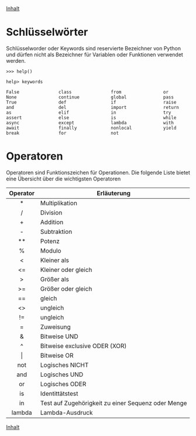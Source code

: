 [Inhalt](../agenda.md)

# Schlüsselwörter
Schlüsselworder oder Keywords sind reservierte Bezeichner von Python und dürfen nicht als Bezeichner für Variablen oder Funktionen verwendet werden.

```console
>>> help()

help> keywords

False               class               from                or
None                continue            global              pass
True                def                 if                  raise
and                 del                 import              return
as                  elif                in                  try
assert              else                is                  while
async               except              lambda              with
await               finally             nonlocal            yield
break               for                 not
```

# Operatoren
Operatoren sind Funktionszeichen für Operationen. Die folgende Liste bietet eine Übersicht über die wichtigsten Operatoren

| Operator | Erläuterung |
| :---: |---|
| * | Multiplikation |
| / | Division |
| + | Addition |
| - | Subtraktion |
| ** | Potenz|
| % | Modulo |
| < | Kleiner als |
| <= | Kleiner oder gleich |
| > | Größer als |
| >= | Größer oder gleich |
| == | gleich |
| <> | ungleich |
| != | ungleich |
| = | Zuweisung |
| & | Bitweise UND|
| ^ | Bitweise exclusive ODER (XOR)|
| \| | Bitweise OR|
| not | Logisches NICHT |
| and | Logisches UND |
| or | Logisches ODER |
| is | Identittätstest |
| in | Test auf Zugehörigkeit zu einer Sequenz oder Menge |
| lambda | Lambda-Ausdruck |

[Inhalt](../agenda.md)
